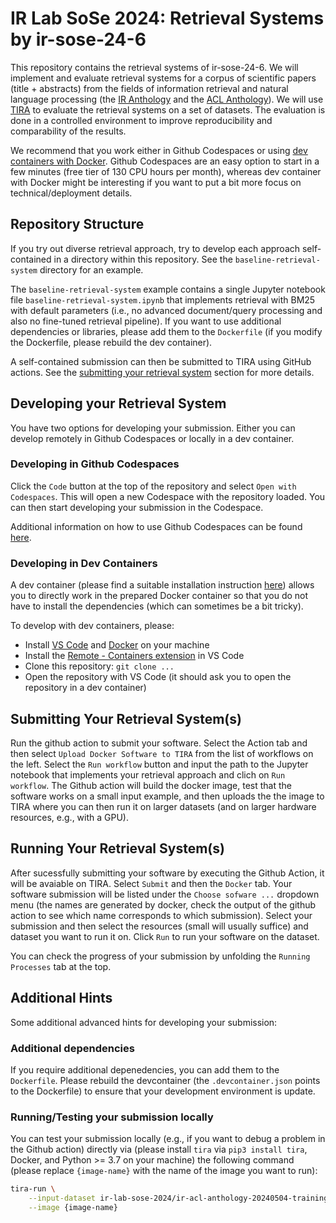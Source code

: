 # IR Lab SoSe 2024: Retrieval Systems by ir-sose-24-6

This repository contains the retrieval systems of ir-sose-24-6. We will implement and evaluate retrieval systems for a corpus of scientific papers (title + abstracts) from the fields of information retrieval and natural language processing (the [IR Anthology](https://ir.webis.de/anthology/) and the [ACL Anthology](https://aclanthology.org/)). We will use [TIRA](https://www.tira.io/) to evaluate the retrieval systems on a set of datasets. The evaluation is done in a controlled environment to improve reproducibility and comparability of the results.

We recommend that you work either in Github Codespaces or using [dev containers with Docker](https://code.visualstudio.com/docs/devcontainers/containers). Github Codespaces are an easy option to start in a few minutes (free tier of 130 CPU hours per month), whereas dev container with Docker might be interesting if you want to put a bit more focus on technical/deployment details.

## Repository Structure

If you try out diverse retrieval approach, try to develop each approach self-contained in a directory within this repository. See the `baseline-retrieval-system` directory for an example.

The `baseline-retrieval-system` example contains a single Jupyter notebook  file `baseline-retrieval-system.ipynb` that implements retrieval with BM25 with default parameters (i.e., no advanced document/query processing and also no fine-tuned retrieval pipeline). If you want to use additional dependencies or libraries, please add them to the `Dockerfile` (if you modify the Dockerfile, please rebuild the dev container).

A self-contained submission can then be submitted to TIRA using GitHub actions. See the [submitting your retrieval system](#submitting-your-retrieval-systems) section for more details.

## Developing your Retrieval System

You have two options for developing your submission. Either you can develop remotely in Github Codespaces or locally in a dev container.

### Developing in Github Codespaces

Click the `Code` button at the top of the repository and select `Open with Codespaces`. This will open a new Codespace with the repository loaded. You can then start developing your submission in the Codespace.

Additional information on how to use Github Codespaces can be found [here](https://docs.github.com/en/codespaces/).

### Developing in Dev Containers

A dev container (please find a suitable installation instruction [here](https://code.visualstudio.com/docs/devcontainers/containers)) allows you to directly work in the prepared Docker container so that you do not have to install the dependencies (which can sometimes be a bit tricky).

To develop with dev containers, please:

- Install [VS Code](https://code.visualstudio.com/download) and [Docker](https://docs.docker.com/engine/install/) on your machine
- Install the [Remote - Containers extension](https://marketplace.visualstudio.com/items?itemName=ms-vscode-remote.remote-containers) in VS Code
- Clone this repository: `git clone ...`
- Open the repository with VS Code (it should ask you to open the repository in a dev container)

## Submitting Your Retrieval System(s)

Run the github action to submit your software. Select the Action tab and then select `Upload Docker Software to TIRA` from the list of workflows on the left. Select the `Run workflow` button and input the path to the Jupyter notebook that implements your retrieval approach and clich on `Run workflow`. The Github action will build the docker image, test that the software works on a small input example, and then uploads the the image to TIRA where you can then run it on larger datasets (and on larger hardware resources, e.g., with a GPU).

## Running Your Retrieval System(s)

After sucessfully submitting your software by executing the Github Action, it will be avaiable on TIRA. Select `Submit` and then the `Docker` tab. Your software submission will be listed under the `Choose sofware ...` dropdown menu (the names are generated by docker, check the output of the github action to see which name corresponds to which submission). Select your submission and then select the resources (small will usually suffice) and dataset you want to run it on. Click `Run` to run your software on the dataset.

You can check the progress of your submission by unfolding the `Running Processes` tab at the top.

## Additional Hints

Some additional advanced hints for developing your submission:

### Additional dependencies

If you require additional depenedencies, you can add them to the `Dockerfile`. Please rebuild the devcontainer (the `.devcontainer.json` points to the Dockerfile) to ensure that your development environment is update.

### Running/Testing your submission locally

You can test your submission locally (e.g., if you want to debug a problem in the Github action) directly via (please install `tira` via `pip3 install tira`, Docker, and Python >= 3.7 on your machine) the following command (please replace `{image-name}` with the name of the image you want to run):

```bash
tira-run \
    --input-dataset ir-lab-sose-2024/ir-acl-anthology-20240504-training \
    --image {image-name}
```

